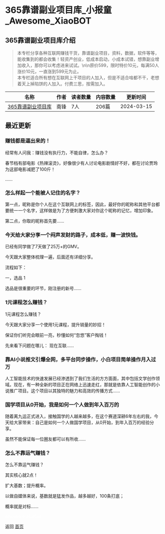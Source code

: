 # 365靠谱副业项目库_小报童_Awesome_XiaoBOT

## 365靠谱副业项目库介绍
> 本专栏分享各种互联网赚钱干货，靠谱副业项目，资料，数据，软件等等，能收集到的都会收集！轻资产创业，低成本启动，小成本试错，想靠副业增加收入，那你可以考虑进来试试。\n\n原价599，限时特价10元，每满50人涨价10元，一直涨到599元为止。  
本专栏适合所有想在互联网上干项目的人加入，但是不适合啥都不干，老想着天上掉陷饼的人加入。付费三思，按需加入。  
  


|名称|作者|读者数量|内容数量|更新时间|
|---|---|---|---|---|
|[365靠谱副业项目库](https://xiaobot.net/p/5939833?refer=9c3f1c95-a052-465a-9902-f6d75080262a)|南锋|7人|206篇|2024-03-15|

## 最近更新
### 赚钱都是逼出来的！

经常有人问我：赚钱没有执行力，不能自律，怎么办？

春节档有部电影《热辣滚烫》，好像很少有人讨论电影剧情好不好，都在讨论贾玲为这部电影减肥了100斤！

......

### 怎么样起一个能被人记住的名字？

第一点，昵称是你个人在这个互联网上的标签，因此，最好你的昵称和其他平台都要统一一个名字，这样做是为了方便刺激大家对你这个昵称的记忆，增加印象。

第二点，你取的昵称首先要......

### 今天给大家分享一个闷声发财的路子，成本低，赚一波快钱。

已经有同学做了7天做了25万+的GMV。

今天跟大家整体梳理一遍，后面还有详细分享。

流程如下：

一，选品 1

选品是很重要的环节，刚注册的新号......

### 1元课程怎么赚钱？

1元课程怎么赚钱？

今天跟大家分享一个使用1元课程，提升销量的妙招！

保证你们听完会眼前一亮，秒懂如何“忽悠”客户掏钱！

先来看下问题在哪儿： 现在互联......

### 靠AI小说推文引爆全网，多平台同步操作，小白项目简单操作月入过万

人工智能技术的快速发展已经渗透到了我们生活的方方面面，其中包括文学创作领域。现在，有一种全新的项目正在网络上迅速走红，那就是依靠人工智能创作的小说推广项目。这个项目以其独特的魅力和高效的传播方式......

### 国学项目从0开始，我是如何一个人做到年入百万的

随着离九运正式进入，接触国学的人越来越多，在这个赛道深耕6年左右的我，今天给大家带来：自己是如何一个人做国学项目，从0开始，到年入百万的经验分享。

虽然不能保证每一位圈友都可以有所收......

### 怎么不靠运气赚钱？

怎么不靠运气赚钱？

其实核心就2点！

扩大基数；提升概率。

以做自媒体来说，基数就是猛发作品，越多越好，100条打底；

概率就是对标......


<a href="https://github.com/Reno9527/awesome-xiaobot" style="color: white; text-decoration: none;">awesome-xiaobot</a>

返回 [首页](../README.md)
